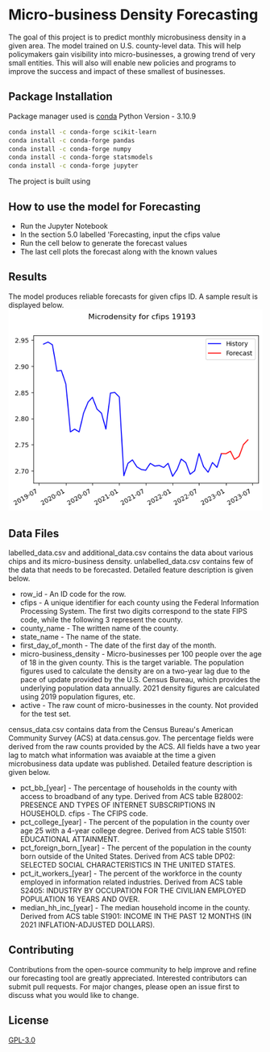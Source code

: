 # Micro-business Density Forecasting

The goal of this project is to predict monthly microbusiness density in a given area. The model trained on U.S. county-level data. This will help policymakers gain visibility into micro-businesses, a growing trend of very small entities. This will also will enable new policies and programs to improve the success and impact of these smallest of businesses.

## Package Installation

Package manager used is [conda](https://github.com/conda)
Python Version - 3.10.9


```bash
conda install -c conda-forge scikit-learn
conda install -c conda-forge pandas
conda install -c conda-forge numpy
conda install -c conda-forge statsmodels
conda install -c conda-forge jupyter

```
The project is built using 
## How to use the model for Forecasting 
- Run the Jupyter Notebook 
- In the section 5.0 labelled 'Forecasting, input the cfips value
- Run the cell below to generate the forecast values
- The last cell plots the forecast along with the known values

## Results
The model produces reliable forecasts for given cfips ID. A sample result is displayed below.
![Image](Images/results_19193.png)

## Data Files

labelled_data.csv and additional_data.csv contains the data about various chips and its micro-business density. unlabelled_data.csv contains few of the data that needs to be forecasted. 
Detailed feature description is given below.

- row_id - An ID code for the row.
- cfips - A unique identifier for each county using the Federal Information Processing System. The first two digits correspond to the state FIPS code, while the following 3 represent the county.
- county_name - The written name of the county.
- state_name - The name of the state.
- first_day_of_month - The date of the first day of the month.
- micro-business_density - Micro-businesses per 100 people over the age of 18 in the given county. This is the target variable. The population figures used to calculate the density are on a two-year lag due to the pace of update provided by the U.S. Census Bureau, which provides the underlying population data annually. 2021 density figures are calculated using 2019 population figures, etc.
- active - The raw count of micro-businesses in the county. Not provided for the test set.

census_data.csv contains data from the Census Bureau's American Community Survey (ACS) at data.census.gov. The percentage fields were derived from the raw counts provided by the ACS. All fields have a two year lag to match what information was avaiable at the time a given microbusiness data update was published.
Detailed feature description is given below.
- pct_bb_[year] - The percentage of households in the county with access to broadband of any type. Derived from ACS table B28002: PRESENCE AND TYPES OF INTERNET SUBSCRIPTIONS IN HOUSEHOLD.
cfips - The CFIPS code.
- pct_college_[year] - The percent of the population in the county over age 25 with a 4-year college degree. Derived from ACS table S1501: EDUCATIONAL ATTAINMENT.
- pct_foreign_born_[year] - The percent of the population in the county born outside of the United States. Derived from ACS table DP02: SELECTED SOCIAL CHARACTERISTICS IN THE UNITED STATES.
- pct_it_workers_[year] - The percent of the workforce in the county employed in information related industries. Derived from ACS table S2405: INDUSTRY BY OCCUPATION FOR THE CIVILIAN EMPLOYED POPULATION 16 YEARS AND OVER.
- median_hh_inc_[year] - The median household income in the county. Derived from ACS table S1901: INCOME IN THE PAST 12 MONTHS (IN 2021 INFLATION-ADJUSTED DOLLARS).

## Contributing

Contributions from the open-source community to help improve and refine our forecasting tool are greatly appreciated. Interested contributors can submit pull requests.
For major changes, please open an issue first to discuss what you would like to change.


## License

[GPL-3.0](https://choosealicense.com/licenses/gpl-3.0/)
